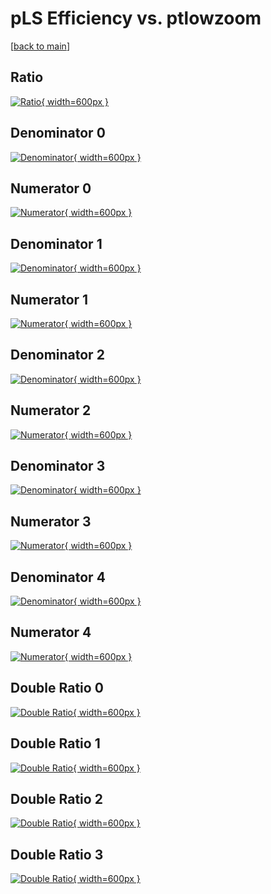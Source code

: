# pLS Efficiency vs. ptlowzoom

[[back to main](./)]



## Ratio

[![Ratio](../mtv/var/pLS_loweta_13_0_eff_ptlowzoom.png){ width=600px }](../mtv/var/pLS_loweta_13_0_eff_ptlowzoom.pdf)

## Denominator 0

[![Denominator](../mtv/den/pLS_loweta_13_0_eff_ptlowzoom_den0.png){ width=600px }](../mtv/den/pLS_loweta_13_0_eff_ptlowzoom_den0.pdf)

## Numerator 0

[![Numerator](../mtv/num/pLS_loweta_13_0_eff_ptlowzoom_num0.png){ width=600px }](../mtv/num/pLS_loweta_13_0_eff_ptlowzoom_num0.pdf)

## Denominator 1

[![Denominator](../mtv/den/pLS_loweta_13_0_eff_ptlowzoom_den1.png){ width=600px }](../mtv/den/pLS_loweta_13_0_eff_ptlowzoom_den1.pdf)

## Numerator 1

[![Numerator](../mtv/num/pLS_loweta_13_0_eff_ptlowzoom_num1.png){ width=600px }](../mtv/num/pLS_loweta_13_0_eff_ptlowzoom_num1.pdf)

## Denominator 2

[![Denominator](../mtv/den/pLS_loweta_13_0_eff_ptlowzoom_den2.png){ width=600px }](../mtv/den/pLS_loweta_13_0_eff_ptlowzoom_den2.pdf)

## Numerator 2

[![Numerator](../mtv/num/pLS_loweta_13_0_eff_ptlowzoom_num2.png){ width=600px }](../mtv/num/pLS_loweta_13_0_eff_ptlowzoom_num2.pdf)

## Denominator 3

[![Denominator](../mtv/den/pLS_loweta_13_0_eff_ptlowzoom_den3.png){ width=600px }](../mtv/den/pLS_loweta_13_0_eff_ptlowzoom_den3.pdf)

## Numerator 3

[![Numerator](../mtv/num/pLS_loweta_13_0_eff_ptlowzoom_num3.png){ width=600px }](../mtv/num/pLS_loweta_13_0_eff_ptlowzoom_num3.pdf)

## Denominator 4

[![Denominator](../mtv/den/pLS_loweta_13_0_eff_ptlowzoom_den4.png){ width=600px }](../mtv/den/pLS_loweta_13_0_eff_ptlowzoom_den4.pdf)

## Numerator 4

[![Numerator](../mtv/num/pLS_loweta_13_0_eff_ptlowzoom_num4.png){ width=600px }](../mtv/num/pLS_loweta_13_0_eff_ptlowzoom_num4.pdf)

## Double Ratio 0

[![Double Ratio](../mtv/ratio/pLS_loweta_13_0_eff_ptlowzoom_ratio0.png){ width=600px }](../mtv/ratio/pLS_loweta_13_0_eff_ptlowzoom_ratio0.pdf)

## Double Ratio 1

[![Double Ratio](../mtv/ratio/pLS_loweta_13_0_eff_ptlowzoom_ratio1.png){ width=600px }](../mtv/ratio/pLS_loweta_13_0_eff_ptlowzoom_ratio1.pdf)

## Double Ratio 2

[![Double Ratio](../mtv/ratio/pLS_loweta_13_0_eff_ptlowzoom_ratio2.png){ width=600px }](../mtv/ratio/pLS_loweta_13_0_eff_ptlowzoom_ratio2.pdf)

## Double Ratio 3

[![Double Ratio](../mtv/ratio/pLS_loweta_13_0_eff_ptlowzoom_ratio3.png){ width=600px }](../mtv/ratio/pLS_loweta_13_0_eff_ptlowzoom_ratio3.pdf)

